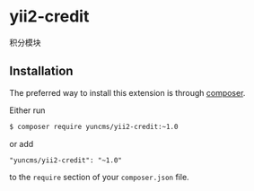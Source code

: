 # yii2-credit

积分模块

## Installation

The preferred way to install this extension is through [composer](http://getcomposer.org/download/).

Either run

```bash
$ composer require yuncms/yii2-credit:~1.0
```

or add

```
"yuncms/yii2-credit": "~1.0"
```

to the `require` section of your `composer.json` file.

